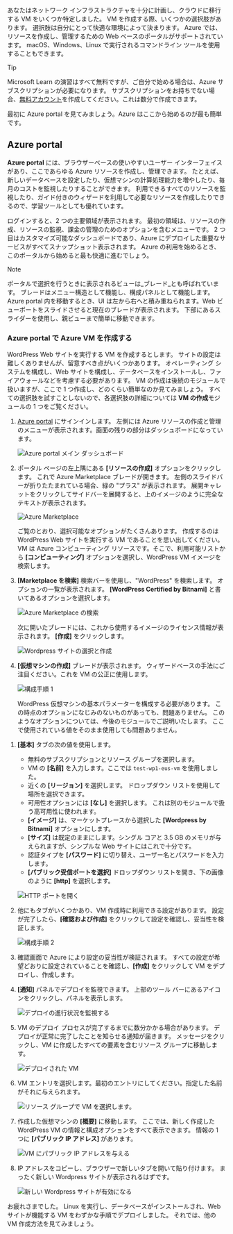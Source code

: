 あなたはネットワーク インフラストラクチャを十分に計画し、クラウドに移行する VM をいくつか特定しました。 VM を作成する際、いくつかの選択肢があります。 選択肢は自分にとって快適な環境によって決まります。 Azure では、リソースを作成し、管理するための Web ベースのポータルがサポートされています。 macOS、Windows、Linux で実行されるコマンドライン ツールを使用することもできます。

> [!TIP]
> Microsoft Learn の演習はすべて無料ですが、ご自分で始める場合は、Azure サブスクリプションが必要になります。 サブスクリプションをお持ちでない場合、[無料アカウント](https://azure.microsoft.com/free/?WT.mc_id=A261C142F)を作成してください。これは数分で作成できます。

最初に Azure portal を見てみましょう。Azure はここから始めるのが最も簡単です。

## <a name="azure-portal"></a>Azure portal

**Azure portal** には、ブラウザーベースの使いやすいユーザー インターフェイスがあり、ここであらゆる Azure リソースを作成し、管理できます。 たとえば、新しいデータベースを設定したり、仮想マシンの計算処理能力を増やしたり、毎月のコストを監視したりすることができます。 利用できるすべてのリソースを監視したり、ガイド付きのウィザードを利用して必要なリソースを作成したりできるので、学習ツールとしても優れています。

ログインすると、2 つの主要領域が表示されます。 最初の領域は、リソースの作成、リソースの監視、課金の管理のためのオプションを含むメニューです。 2 つ目はカスタマイズ可能なダッシュボードであり、Azure にデプロイした重要なサービスがすべてスナップショット表示されます。 Azure の利用を始めるとき、このポータルから始めると最も快適に進むでしょう。

> [!NOTE]
> ポータルで選択を行うときに表示されるビューは_ブレード_とも呼ばれています。 ブレードはメニュー構造として機能し、構成パネルとして機能します。 Azure portal 内を移動するとき、UI は左から右へと積み重ねられます。Web ビューポートをスライドさせると現在のブレードが表示されます。 下部にあるスライダーを使用し、親ビューまで簡単に移動できます。

### <a name="create-an-azure-vm-with-the-azure-portal"></a>Azure portal で Azure VM を作成する

WordPress Web サイトを実行する VM を作成するとします。 サイトの設定は難しくありませんが、留意すべき点がいくつかあります。 オペレーティング システムを構成し、Web サイトを構成し、データベースをインストールし、ファイアウォールなどを考慮する必要があります。 VM の作成は後続のモジュールで扱いますが、ここで 1 つ作成し、どのくらい簡単なのか見てみましょう。 すべての選択肢を試すことしないので、各選択肢の詳細については **VM の作成**モジュールの 1 つをご覧ください。

1. [Azure portal](https://portal.azure.com?azure-portal=true) にサインインします。 左側には Azure リソースの作成と管理のメニューが表示されます。画面の残りの部分はダッシュボードになっています。

    ![Azure portal メイン ダッシュボード](../media-draft/3-dashboard-page.png)

1. ポータル ページの左上隅にある **[リソースの作成]** オプションをクリックします。 これで Azure Marketplace ブレードが開きます。 左側のスライドバーが折りたたまれている場合、緑の "プラス" が表示されます。 展開キャレットをクリックしてサイドバーを展開すると、上のイメージのように完全なテキストが表示されます。

    ![Azure Marketplace](../media-draft/3-create-new-resource.png)

    ご覧のとおり、選択可能なオプションがたくさんあります。 作成するのは WordPress Web サイトを実行する VM であることを思い出してください。 VM は Azure コンピューティング リソースです。そこで、利用可能リストから **[コンピューティング]** オプションを選択し、WordPress VM イメージを検索します。

1. **[Marketplace を検索]** 検索バーを使用し、"WordPress" を検索します。 オプションの一覧が表示されます。 **[WordPress Certified by Bitnami]** と書いてあるオプションを選択します。

    ![Azure Marketplace の検索](../media-draft/3-search-vm-image.png)

    次に開いたブレードには、これから使用するイメージのライセンス情報が表示されます。 **[作成]** をクリックします。

    ![Wordpress サイトの選択と作成](../media-draft/3-create-vm-image.png)

1. **[仮想マシンの作成]** ブレードが表示されます。 ウィザードベースの手法にご注目ください。これを VM の公正に使用します。

    ![構成手順 1](../media-draft/3-create-vm-1.png)

    WordPress 仮想マシンの基本パラメーターを構成する必要があります。 この時点のオプションになじみのないものがあっても、問題ありません。 このようなオプションについては、今後のモジュールでご説明いたします。 ここで使用されている値をそのまま使用しても問題ありません。

<!-- TODO: fix subscription + resource group -->
1. **[基本]** タブの次の値を使用します。
    - 無料のサブスクリプションとリソース グループを選択します。
    - VM の **[名前]** を入力します。ここでは `test-wp1-eus-vm` を使用しました。
    - 近くの **[リージョン]** を選択します。 ドロップダウン リストを使用して場所を選択できます。
    - 可用性オプションには **[なし]** を選択します。 これは別のモジュールで扱う高可用性に使われます。
    - **[イメージ]** は、マーケットプレースから選択した **[Wordpress by Bitnami]** オプションにします。
    - **[サイズ]** は既定のままにします。シングル コアと 3.5 GB のメモリが与えられますが、シンプルな Web サイトにはこれで十分です。
    - 認証タイプを **[パスワード]** に切り替え、ユーザー名とパスワードを入力します。
    - **[パブリック受信ポートを選択]** ドロップダウン リストを開き、下の画像のように **[http]** を選択します。

    ![HTTP ポートを開く](../media-draft/3-open-http-port.png)

1. 他にもタブがいくつかあり、VM 作成時に利用できる設定があります。 設定が完了したら、**[確認および作成]** をクリックして設定を確認し、妥当性を検証します。

    ![構成手順 2](../media-draft/3-review-create-vm.png)

1. 確認画面で Azure により設定の妥当性が検証されます。 すべての設定が希望どおりに設定されていることを確認し、**[作成]** をクリックして VM をデプロイし、作成します。

1. **[通知]** パネルでデプロイを監視できます。 上部のツール バーにあるアイコンをクリックし、パネルを表示します。

    ![デプロイの進行状況を監視する](../media-draft/3-deploying.png)

1. VM のデプロイ プロセスが完了するまでに数分かかる場合があります。 デプロイが正常に完了したことを知らせる通知が届きます。 メッセージをクリックし、VM に作成したすべての要素を含むリソース グループに移動します。

    ![デプロイされた VM](../media-draft/3-deployment-succeeded.png)

1. VM エントリを選択します。最初のエントリにしてください。指定した名前がそれに与えられます。

    ![リソース グループで VM を選択します。](../media-draft/3-open-vm-properties.png)

1. 作成した仮想マシンの **[概要]** に移動します。 ここでは、新しく作成した WordPress VM の情報と構成オプションをすべて表示できます。 情報の 1 つに **[パブリック IP アドレス]** があります。

    ![VM にパブリック IP アドレスを与える](../media-draft/3-public-ip-address.png)

1. IP アドレスをコピーし、ブラウザーで新しいタブを開いて貼り付けます。 まったく新しい Wordpress サイトが表示されるはずです。

    ![新しい Wordpress サイトが有効になる](../media-draft/3-my-new-blog.png)

お疲れさまでした。 Linux を実行し、データベースがインストールされ、Web サイトが機能する VM をわずかな手順でデプロイしました。 それでは、他の VM 作成方法を見てみましょう。